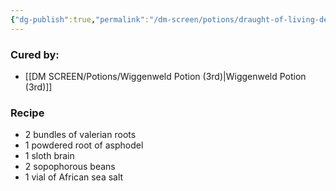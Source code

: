 ```yaml
---
{"dg-publish":true,"permalink":"/dm-screen/potions/draught-of-living-death-6th/"}
---
```


### Cured by:
- [[DM SCREEN/Potions/Wiggenweld Potion (3rd)\|Wiggenweld Potion (3rd)]]

### Recipe
* 2 bundles of valerian roots
* 1 powdered root of asphodel
* 1 sloth brain
* 2 sopophorous beans
* 1 vial of African sea salt